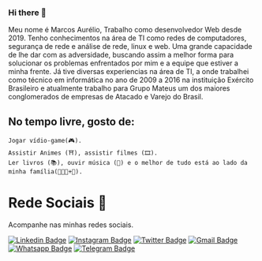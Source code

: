 ### Hi there 👋

<!--
**marcosaureliodev/marcosaureliodev** is a ✨ _special_ ✨ repository because its `README.md` (this file) appears on your GitHub profile.

Here are some ideas to get you started:

- 🔭 I’m currently working on ...
- 🌱 I’m currently learning ...
- 👯 I’m looking to collaborate on ...
- 🤔 I’m looking for help with ...
- 💬 Ask me about ...
- 📫 How to reach me: ...
- 😄 Pronouns: ...
- ⚡ Fun fact: ...
-->
Meu nome é Marcos Aurélio, Trabalho como desenvolvedor Web desde 2019. Tenho conhecimentos na área de TI como redes de computadores, segurança de rede e análise de rede, linux e web. Uma grande capacidade de lhe dar com as adversidade, buscando assim a melhor forma para solucionar os problemas enfrentados por mim e a equipe que estiver a minha frente.
Já tive diversas experiencias na área de TI, a onde trabalhei como técnico em informática no ano de 2009 a 2016 na instituição Exército Brasileiro e atualmente trabalho para Grupo Mateus um dos maiores conglomerados de empresas de Atacado e Varejo do Brasil. 

## No tempo livre, gosto de:
```
Jogar vídio-game(🎮).
Assistir Animes (⛩), assistir filmes (🎞️).
Ler livros (📚), ouvir música (🎵) e o melhor de tudo está ao lado da minha família(👨‍👩‍👦+👵).
```
# Rede Sociais 📱
Acompanhe nas minhas redes sociais.

[![Linkedin Badge](https://img.shields.io/badge/-Linkedin-blue?style=flat-square&logo=Linkedin&logoColor=white&link=https://www.linkedin.com/in/marcos-aur%C3%A9lio-47b590139/)](https://www.linkedin.com/in/marcos-aur%C3%A9lio-47b590139/)
[![Instagram Badge](https://img.shields.io/badge/-Instagram-FF0000?style=flat-square&labelColor=FF0000&logo=instagram&logoColor=white&link=https://www.instagram.com/marcosaurelio.oficial)](https://www.instagram.com/marcosaurelio.oficial)
[![Twitter Badge](https://img.shields.io/badge/-Twitter-1ca0f1?style=flat-square&labelColor=1ca0f1&logo=twitter&logoColor=white&link=https://twitter.com/aurlio_a)](https://twitter.com/aurlio_a)
[![Gmail Badge](https://img.shields.io/badge/-Email-c14438?style=flat-square&logo=Gmail&logoColor=white&link=mailto:marcos.aureliodev@gmail.com)](mailto:marcos.aureliodev@gmail.com)
[![Whatsapp Badge](https://img.shields.io/badge/-WhatsApp-brightgreen?style=flat-square&logo=WhatsApp&logoColor=white&link=https://api.whatsapp.com/send?phone=5599982501381)](https://api.whatsapp.com/send?phone=5599982501381)
[![Telegram Badge](https://img.shields.io/badge/-Telegram-blue?style=flat-square&logo=Telegram&logoColor=white&link=https://t.me/MarcosAureliodev)](https://t.me/MarcosAureliodev)
